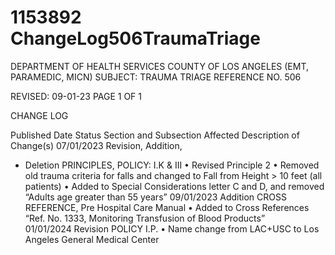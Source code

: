 # 1153892 ChangeLog506TraumaTriage

DEPARTMENT OF HEALTH SERVICES 
COUNTY OF LOS ANGELES 
 (EMT, PARAMEDIC, MICN) 
SUBJECT: TRAUMA TRIAGE REFERENCE NO. 506 
 
 
 
REVISED: 09-01-23 PAGE 1 OF 1  
 
CHANGE LOG 
 
Published 
Date 
Status Section and 
Subsection Affected 
Description of Change(s) 
07/01/2023  Revision, 
Addition, 
+ Deletion 
PRINCIPLES, 
POLICY: I.K & III 
• Revised Principle 2 
• Removed old trauma criteria for 
falls and changed to Fall from 
Height > 10 feet (all patients) 
• Added to Special Considerations 
letter C and D, and removed “Adults 
age greater than 55 years” 
09/01/2023 Addition CROSS 
REFERENCE, Pre 
Hospital Care Manual 
• Added to Cross References “Ref. 
No. 1333, Monitoring Transfusion of 
Blood Products”  
01/01/2024 Revision POLICY I.P. 
• Name change from LAC+USC to 
Los Angeles General Medical 
Center
